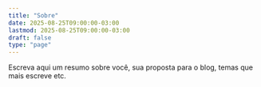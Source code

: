 ```yaml
---
title: "Sobre"
date: 2025-08-25T09:00:00-03:00
lastmod: 2025-08-25T09:00:00-03:00
draft: false
type: "page"
---
```

Escreva aqui um resumo sobre você, sua proposta para o blog, temas que mais escreve etc.
